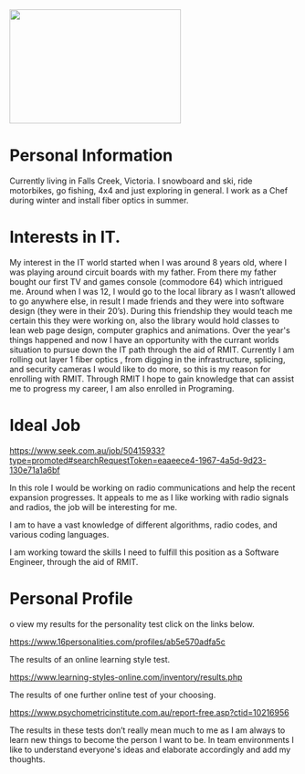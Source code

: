 <!DOCTYPE html>
<html>
<head>
<title>"My Profile"</title>
</head>
<img src="C:\Users\Zorren\Documents\UNI\Ass1" width="300" height="200">
<body>

<h1>Personal Information </h1>
<p>Currently living in Falls Creek, Victoria.   I snowboard and ski, ride motorbikes, go fishing, 4x4 and just exploring in general.   I work as a Chef during winter and install fiber optics in summer.</p>
 

<h1>Interests in IT.</h1>  

 <p> My interest in the IT world started when I was around 8 years old, where I was playing around circuit boards with my father.  From there my father bought our first TV and games console (commodore 64) which intrigued me.  Around when I was 12, I would go to the local library as I wasn’t allowed to go anywhere else, in result I made friends and they were into software design (they were in their 20’s).  During this friendship they would teach me certain this they were working on, also the library would hold classes to lean web page design, computer graphics and animations.  Over the year's things happened and now I have an opportunity with the currant worlds situation to pursue down the IT path through the aid of RMIT.  Currently I am rolling out layer 1 fiber optics , from digging in the infrastructure, splicing, and security cameras I would like to do more, so this is my reason for enrolling with RMIT.  Through RMIT I hope to gain knowledge that can assist me to progress my career, I am also enrolled in Programing. </p>

 

<h1>Ideal Job</h1>

<a herf>https://www.seek.com.au/job/50415933?type=promoted#searchRequestToken=eaaeece4-1967-4a5d-9d23-130e71a1a6bf</a>

<p>In this role I would be working on radio communications and help the recent expansion progresses.  It appeals to me as I like working with radio signals and radios, the job will be interesting for me.  

I am to have a vast knowledge of different algorithms, radio codes, and various coding languages.   

I am working toward the skills I need to fulfill this position as a Software Engineer, through the aid of RMIT.</p>

<h1>Personal Profile</h1>
<p>o view my results for the personality test click on the links below. 

https://www.16personalities.com/profiles/ab5e570adfa5c 

The results of an online learning style test. 

https://www.learning-styles-online.com/inventory/results.php 

The results of one further online test of your choosing. 

https://www.psychometricinstitute.com.au/report-free.asp?ctid=10216956 

The results in these tests don’t really mean much to me as I am always to learn new things to become the person I want to be.  In team environments I like to understand everyone's ideas and elaborate accordingly and add my thoughts.</p>
</body>
</html>
